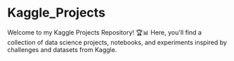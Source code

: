 # Kaggle_Projects
Welcome to my Kaggle Projects Repository! 🏆📊 Here, you'll find a collection of data science projects, notebooks, and experiments inspired by challenges and datasets from Kaggle.
